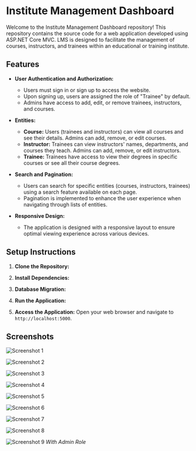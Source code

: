 # Institute Management Dashboard 

Welcome to the Institute Management Dashboard repository! This repository contains the source code for a web application developed using ASP.NET Core MVC. LMS is designed to facilitate the management of courses, instructors, and trainees within an educational or training institute.

## Features

- **User Authentication and Authorization:**
  - Users must sign in or sign up to access the website.
  - Upon signing up, users are assigned the role of "Trainee" by default.
  - Admins have access to add, edit, or remove trainees, instructors, and courses.

- **Entities:**
  - **Course:** Users (trainees and instructors) can view all courses and see their details. Admins can add, remove, or edit courses.
  - **Instructor:** Trainees can view instructors' names, departments, and courses they teach. Admins can add, remove, or edit instructors.
  - **Trainee:** Trainees have access to view their degrees in specific courses or see all their course degrees.

- **Search and Pagination:**
  - Users can search for specific entities (courses, instructors, trainees) using a search feature available on each page.
  - Pagination is implemented to enhance the user experience when navigating through lists of entities.

- **Responsive Design:**
  - The application is designed with a responsive layout to ensure optimal viewing experience across various devices.

## Setup Instructions

1. **Clone the Repository:**

2. **Install Dependencies:**

3. **Database Migration:**

4. **Run the Application:**

5. **Access the Application:**
Open your web browser and navigate to `http://localhost:5000`.

## Screenshots

![Screenshot 1](https://i.ibb.co/P58pFQP/Screenshot-2024-03-26-044422.png)


![Screenshot 2](https://i.ibb.co/gRFBK5m/Screenshot-2024-03-26-044608.png)

![Screenshot 3](https://i.ibb.co/1QntPsF/Screenshot-2024-03-26-044447.png)

![Screenshot 4](https://i.ibb.co/3yhrjfb/Screenshot-2024-03-26-044502.png)

![Screenshot 5](https://i.ibb.co/zNx4kKF/Screenshot-2024-03-26-044543.png)

![Screenshot 6](https://i.ibb.co/DrN6FtF/Screenshot-2024-03-26-044631.png)

![Screenshot 7](https://i.ibb.co/Gvm3yJY/Screenshot-2024-03-26-044649.png)

![Screenshot 8](https://i.ibb.co/N7Rfq5W/Screenshot-2024-03-26-044719.png)

![Screenshot 9](https://i.ibb.co/p1qvRFb/Screenshot-2024-03-26-044731.png)
*With Admin Role*


